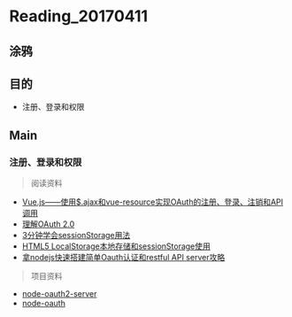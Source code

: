 # Reading_20170411
## 涂鸦

## 目的
- 注册、登录和权限

## Main
### 注册、登录和权限  
> 阅读资料
- [Vue.js——使用$.ajax和vue-resource实现OAuth的注册、登录、注销和API调用](http://www.cnblogs.com/keepfool/p/5665953.html)
- [理解OAuth 2.0](http://www.ruanyifeng.com/blog/2014/05/oauth_2_0.html)  
- [3分钟学会sessionStorage用法](http://blog.csdn.net/oaa608868/article/details/53539954)
- [HTML5 LocalStorage本地存储和sessionStorage使用](http://blog.csdn.net/qxs965266509/article/details/10012821)
- [拿nodejs快速搭建简单Oauth认证和restful API server攻略](https://cnodejs.org/topic/516774906d38277306ff5647)
> 项目资料
- [node-oauth2-server](https://www.npmjs.com/package/node-oauth2-server)
- [node-oauth](https://github.com/ciaranj/node-oauth)
